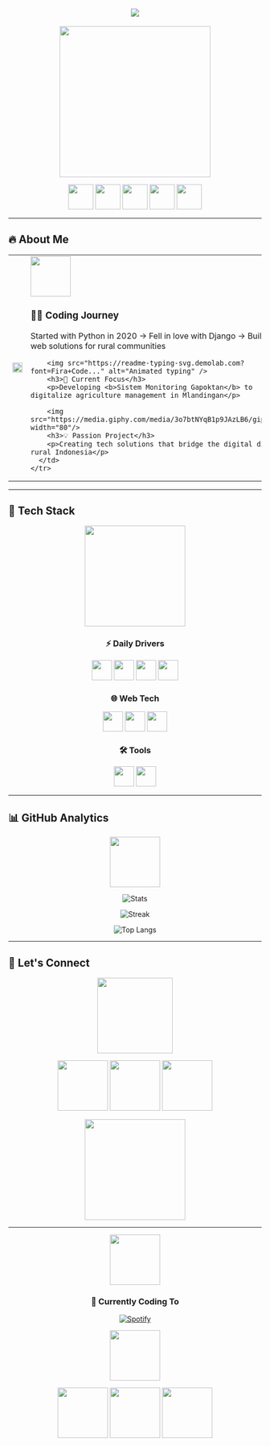 <h1 align="center">
  <img src="https://readme-typing-svg.herokuapp.com/?font=Fira+Code&size=35&color=00F0FF&center=true&vCenter=true&width=600&lines=✨Hi+Coder's✨;✨+I'M+Moh+Feri+Zainulla+Basyir+✨;🚀+My skill+Front-End+Development;🌱+Django+Specialist;💡+Tech+for+Rural+Development" />
</h1>

<p align="center">
  <img src="https://media.giphy.com/media/ZVik7pBtu9dNS/giphy.gif" width="300"/>
</p>

<p align="center">
  <img src="https://media.giphy.com/media/jIgXf4hgbHCeKiXpzz/giphy.gif" width="50"/> 
  <img src="https://media.giphy.com/media/3o7aCTfyhYawdOXcFW/giphy.gif" width="50"/> 
  <img src="https://media.giphy.com/media/3o7btPCcdNniyf0ArS/giphy.gif" width="50"/> 
  <img src="https://media.giphy.com/media/3o7aD2d7hy9ktXNDP2/giphy.gif" width="50"/> 
  <img src="https://media.giphy.com/media/3o7TKsQ8UQ4lBgKGTm/giphy.gif" width="50"/>
</p>

---

## 🔥 About Me

<div align="center">
  <table>
    <tr>
      <td width="50%">
        <img src="https://media.giphy.com/media/L1R1tvI9svkIWwpVYr/giphy.gif" width="100%"/>
      </td>
      <td width="50%">
        <img src="https://media.giphy.com/media/3oKIPnAiaMCws8nOsE/giphy.gif" width="80"/>
        <h3>👨‍💻 Coding Journey</h3>
        <p>Started with Python in 2020 → Fell in love with Django → Building web solutions for rural communities</p>
        
        <img src="https://readme-typing-svg.demolab.com?font=Fira+Code..." alt="Animated typing" />
        <h3>🌱 Current Focus</h3>
        <p>Developing <b>Sistem Monitoring Gapoktan</b> to digitalize agriculture management in Mlandingan</p>
        
        <img src="https://media.giphy.com/media/3o7btNYqB1p9JAzLB6/giphy.gif" width="80"/>
        <h3>💡 Passion Project</h3>
        <p>Creating tech solutions that bridge the digital divide in rural Indonesia</p>
      </td>
    </tr>
  </table>
</div>

---

## 🚀 Tech Stack

<div align="center">
  <img src="https://media.giphy.com/media/coxQHKASG60HrHtvkt/giphy.gif" width="200"/>
  
  ### ⚡ Daily Drivers
  <img src="https://media.giphy.com/media/KAq5w47R9rmTuvWOWa/giphy.gif" height="40"/> 
  <img src="https://media.giphy.com/media/fsEaZldNC8A1PJ3mwp/giphy.gif" height="40"/>
  <img src="https://media.giphy.com/media/XAxylRMCdpbEWUAvr8/giphy.gif" height="40"/>
  <img src="https://media.giphy.com/media/ln7z2eWriiQAllfVcn/giphy.gif" height="40"/>
  
  ### 🌐 Web Tech
  <img src="https://media.giphy.com/media/Sr8xDpMwVKOHUWDVRD/giphy.gif" height="40"/>
  <img src="https://media.giphy.com/media/jdPMeyv9rn0hZHh8n9/giphy.gif" height="40"/>
  <img src="https://media.giphy.com/media/kH6CqYiquZawmU1HI6/giphy.gif" height="40"/>
  
  ### 🛠️ Tools
  <img src="https://media.giphy.com/media/kH1DBkPNyZPOk0BxrM/giphy.gif" height="40"/>
  <img src="https://media.giphy.com/media/du3J3cXyzhj75IOgvA/giphy.gif" height="40"/>
</div>

---

## 📊 GitHub Analytics

<div align="center">
  <img src="https://media.giphy.com/media/iIqmM5tTjmpOB9mpbn/giphy.gif" width="100"/>
  
  ![Stats](https://github-readme-stats.vercel.app/api?username=ferizainulla&show_icons=true&theme=vision-friendly-dark&bg_color=000000&hide_border=true&count_private=true&include_all_commits=true&line_height=24)
  
  ![Streak](https://streak-stats.demolab.com?user=ferizainulla&theme=neon-dark&hide_border=true&date_format=j%20M%5B%20Y%5D&background=000000)
  
  ![Top Langs](https://github-readme-stats.vercel.app/api/top-langs/?username=ferizainulla&layout=compact&theme=vision-friendly-dark&bg_color=000000&hide_border=true)
</div>

---

## 🌟 Let's Connect

<div align="center">
  <img src="https://media.giphy.com/media/mGcNjsfWAjY5AEZNw6/giphy.gif" width="150"/>
  
  [<img src="https://media.giphy.com/media/HQTYdpx1yhxWpugAi2/giphy.gif" width="100"/>](mailto:cantikaputriaulia07@gmail.com)
  [<img src="https://media.giphy.com/media/KzJkzjggfGN5Py6nkT/giphy.gif" width="100"/>](https://linkedin.com)
  [<img src="https://media.giphy.com/media/ZbZaqRLY0XZQvX5Tj6/giphy.gif" width="100"/>](https://x.com/FeriBasyir86021)
  
  <img src="https://media.giphy.com/media/3o7TKwxYkeW0ZvTqsU/giphy.gif" width="200"/>
</div>

---

<div align="center">
  <img src="https://media.giphy.com/media/3o6Zt6ML6BklcajjsA/giphy.gif" width="100"/>
  
  ### 🎵 Currently Coding To
  [![Spotify](https://spotify-github-profile.vercel.app/api/view?uid=31k6jq2xq7q3kq3kq3kq3kq3kq3k&cover_image=true&theme=novatorem)](https://spotify-github-profile.vercel.app/api/view?uid=31k6jq2xq7q3kq3kq3kq3kq3kq3k&redirect=true)
  
  <img src="https://media.giphy.com/media/3o6Zt6ML6BklcajjsA/giphy.gif" width="100"/>
</div>

<p align="center">
  <img src="https://media.giphy.com/media/3o7TKsQ8UQ4lBgKGTm/giphy.gif" width="100"/>
  <img src="https://media.giphy.com/media/3o7TKsQ8UQ4lBgKGTm/giphy.gif" width="100"/>
  <img src="https://media.giphy.com/media/3o7TKsQ8UQ4lBgKGTm/giphy.gif" width="100"/>
</p>
